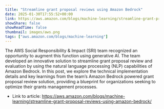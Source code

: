 ```yaml
---
title: "Streamline grant proposal reviews using Amazon Bedrock"
date: 2025-01-30T17:55:52+00:00
link: https://aws.amazon.com/blogs/machine-learning/streamline-grant-proposal-reviews-using-amazon-bedrock/
showShare: false
showReadTime: false
thumbnail: images/aws.png
tags: ["aws.amazon.com/blogs/machine-learning"]
---
```

The AWS Social Responsibility & Impact (SRI) team recognized an opportunity to augment this function using generative AI. The team developed an innovative solution to streamline grant proposal review and evaluation by using the natural language processing (NLP) capabilities of Amazon Bedrock. In this post, we explore the technical implementation details and key learnings from the team’s Amazon Bedrock powered grant proposal review solution, providing a blueprint for organizations seeking to optimize their grants management processes.

- Link to article: https://aws.amazon.com/blogs/machine-learning/streamline-grant-proposal-reviews-using-amazon-bedrock/